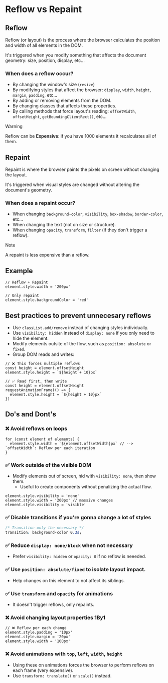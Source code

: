 # Reflow vs Repaint

## Reflow
Reflow (or layout) is the process where the browser calculates the position and width of
all elements in the DOM.

It's triggered when you modify something that affects the document geometry: size, position,
display, etc...

### When does a reflow occur?
- By changing the window's size (`resize`)
- By modifying styles that affect the browser: `display`, `width`, `height`, `margin`, `padding`, etc...
- By adding or removing elements from the DOM.
- By changing classes that affects these properties.
- By calling methods that force layout's reading: `offsetWidth`, `offsetHeight`, `getBoundingClientRect()`, etc...

> [!WARNING]
> Reflow can be **Expensive**: if you have 1000 elements it recalculates all of them.

## Repaint
Repaint is where the browser paints the pixels on screen without changing the layout.

It's triggered when visual styles are changed without altering the document's geometry.

### When does a repaint occur?
- When changing `background-color`, `visibility`, `box-shadow`, `border-color`, etc...
- When changing the text (not on size or structure).
- When changing `opacity`, `transform`, `filter` (if they don't trigger a reflow).

> [!NOTE]
> A repaint is less expensive than a reflow.

## Example
```JS
// Reflow + Repaint
element.style.width = '200px'

// Only repaint
element.style.backgroundColor = 'red'
```

## Best practices to prevent unnecesary reflows
- Use `classList.add/remove` instead of changing styles individually.
- Use `visibility: hidden` instead of `display: none` if you only need to hide the element.
- Modify elements outsite of the flow, such as `position: absolute` or `fixed`.
- Group DOM reads and writes:

```JS
// ❌ This forces multiple reflows
const height = element.offsetHeight
element.style.height = `${height + 10}px`

// ✅ Read first, then write
const height = element.offsetHeight
requestAnimationFrame(() => {
  element.style.height = `${height + 10}px`
})
```

## Do's and Dont's

### ❌ Avoid reflows on loops
```JS
for (const element of elements) {
  element.style.width = `${element.offsetWidth}px` // --> `offsetWidth`: Reflow per each iteration
}
```

### ✅ Work outside of the visible DOM
- Modify elements out of screen, hid with `visibility: none`, then show them.
  - Useful to create components without penalizing the actual flow.

```JS
element.style.visibility = 'none'
element.style.width = '200px' // massive changes
element.style.visibility = 'visible'
```

### ✅ Disable transitions if you're gonna change a lot of styles
```CSS
/* Transition only the necessary */
transition: background-color 0.3s;
```

### ✅ Reduce `display: none/block` when not necessary
- Prefer `visibility: hidden` or `opacity: 0` if no reflow is neeeded.

### ✅ Use `position: absolute/fixed` to isolate layout impact.
- Help changes on this element to not affect its siblings.

### ✅ Use `transform` and `opacity` for animations
- It doesn't trigger reflows, only repaints.

### ❌ Avoid changing layout properties 1By1

```JS
// ❌ Reflow per each change
element.style.padding = '10px'
element.style.margin = '20px'
element.style.width = '100px'
```

### ❌ Avoid animations with `top`, `left`, `width`, `height`
- Using these on animations forces the browser to perform reflows on each frame (very expensive).
- Use `transform: translate()` or `scale()` instead.
